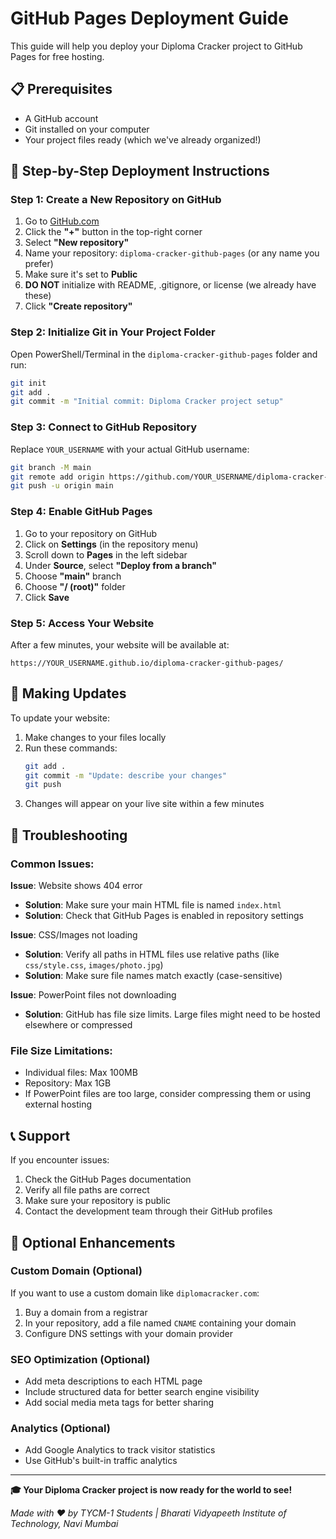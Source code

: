 # GitHub Pages Deployment Guide

This guide will help you deploy your Diploma Cracker project to GitHub Pages for free hosting.

## 📋 Prerequisites

- A GitHub account
- Git installed on your computer
- Your project files ready (which we've already organized!)

## 🚀 Step-by-Step Deployment Instructions

### Step 1: Create a New Repository on GitHub

1. Go to [GitHub.com](https://github.com)
2. Click the **"+"** button in the top-right corner
3. Select **"New repository"**
4. Name your repository: `diploma-cracker-github-pages` (or any name you prefer)
5. Make sure it's set to **Public**
6. **DO NOT** initialize with README, .gitignore, or license (we already have these)
7. Click **"Create repository"**

### Step 2: Initialize Git in Your Project Folder

Open PowerShell/Terminal in the `diploma-cracker-github-pages` folder and run:

```bash
git init
git add .
git commit -m "Initial commit: Diploma Cracker project setup"
```

### Step 3: Connect to GitHub Repository

Replace `YOUR_USERNAME` with your actual GitHub username:

```bash
git branch -M main
git remote add origin https://github.com/YOUR_USERNAME/diploma-cracker-github-pages.git
git push -u origin main
```

### Step 4: Enable GitHub Pages

1. Go to your repository on GitHub
2. Click on **Settings** (in the repository menu)
3. Scroll down to **Pages** in the left sidebar
4. Under **Source**, select **"Deploy from a branch"**
5. Choose **"main"** branch
6. Choose **"/ (root)"** folder
7. Click **Save**

### Step 5: Access Your Website

After a few minutes, your website will be available at:
```
https://YOUR_USERNAME.github.io/diploma-cracker-github-pages/
```

## 📝 Making Updates

To update your website:

1. Make changes to your files locally
2. Run these commands:
   ```bash
   git add .
   git commit -m "Update: describe your changes"
   git push
   ```
3. Changes will appear on your live site within a few minutes

## 🔧 Troubleshooting

### Common Issues:

**Issue**: Website shows 404 error
- **Solution**: Make sure your main HTML file is named `index.html`
- **Solution**: Check that GitHub Pages is enabled in repository settings

**Issue**: CSS/Images not loading
- **Solution**: Verify all paths in HTML files use relative paths (like `css/style.css`, `images/photo.jpg`)
- **Solution**: Make sure file names match exactly (case-sensitive)

**Issue**: PowerPoint files not downloading
- **Solution**: GitHub has file size limits. Large files might need to be hosted elsewhere or compressed

### File Size Limitations:
- Individual files: Max 100MB
- Repository: Max 1GB
- If PowerPoint files are too large, consider compressing them or using external hosting

## 📞 Support

If you encounter issues:
1. Check the GitHub Pages documentation
2. Verify all file paths are correct
3. Make sure your repository is public
4. Contact the development team through their GitHub profiles

## 🎯 Optional Enhancements

### Custom Domain (Optional)
If you want to use a custom domain like `diplomacracker.com`:
1. Buy a domain from a registrar
2. In your repository, add a file named `CNAME` containing your domain
3. Configure DNS settings with your domain provider

### SEO Optimization (Optional)
- Add meta descriptions to each HTML page
- Include structured data for better search engine visibility
- Add social media meta tags for better sharing

### Analytics (Optional)
- Add Google Analytics to track visitor statistics
- Use GitHub's built-in traffic analytics

---

**🎓 Your Diploma Cracker project is now ready for the world to see!**

*Made with ❤️ by TYCM-1 Students | Bharati Vidyapeeth Institute of Technology, Navi Mumbai*